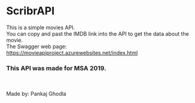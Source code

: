 # ScribrAPI
This is a simple movies API.<br/>
You can copy and past the IMDB link into the API to get the data about the movie.<br/>
The Swagger web page: <a href="https://movieapiproject.azurewebsites.net/index.html">https://movieapiproject.azurewebsites.net/index.html</a>


<h3>This API was made for MSA 2019.</h3>

<br/>
<br/>
Made by: Pankaj Ghodla


